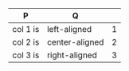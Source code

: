 
| P | Q |  |
| ---- | ---- | ---- |
| col 1 is | left-aligned | 1 |
| col 2 is | center-aligned | 2 |
| col 3 is | right-aligned | 3 |
